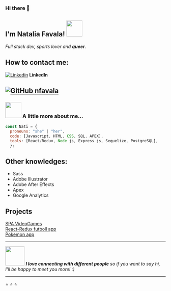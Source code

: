 ### Hi there 👋

<h2> I'm Natalia Favala! <img src="https://media.giphy.com/media/mGcNjsfWAjY5AEZNw6/giphy.gif" width="50"></h2>



 _Full stack dev, sports lover and **queer**._

## How to contact me:
[![Linkedin](https://img.shields.io/badge/-blue?style=flat-square&logo=Linkedin&logoColor=white&link=https://www.linkedin.com/in/natalia-favala/)](https://www.linkedin.com/in/natalia-favala-fullstack/) **LinkedIn** </br>

[![GitHub nfavala](https://img.shields.io/github/followers/nfavala?label=follow&style=social)](https://github.com/nfavala)
---

### <img src="https://media.giphy.com/media/VgCDAzcKvsR6OM0uWg/giphy.gif" width="50"> A little more about me...  

```javascript
const Nati = {
  pronouns: "she" | "her",
  code: [Javascript, HTML, CSS, SQL, APEX],
  tools: [React/Redux, Node js, Express js, Sequelize, PostgreSQL],
  };
```
## Other knowledges:

* Sass
* Adobe Illustrator
* Adobe After Effects
* Apex
* Google Analytics


## Projects

[SPA VideoGames](https://github.com/nfavala/SPA-Videogames)<br>
[React-Redux futboll app](https://github.com/nfavala/futbol-dt)<br>
[Pokemon app](https://github.com/nfavala/App-Pokemon)<br>
__________

<img src="https://media.giphy.com/media/LnQjpWaON8nhr21vNW/giphy.gif" width="60"> <em><b>I love connecting with different people</b> so if you want to say hi, I'll be happy to meet you more!</b> :)</em>

---

⭐️
⭐️
⭐️
